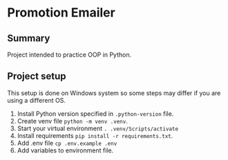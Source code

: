 # Promotion Emailer

## Summary

Project intended to practice OOP in Python.

## Project setup

This setup is done on Windows system so some steps may differ if you are using a different OS.

1. Install Python version specified in `.python-version` file.
2. Create venv file `python -m venv .venv`.
3. Start your virtual environment `. .venv/Scripts/activate`
4. Install requirements `pip install -r requirements.txt`.
5. Add .env file `cp .env.example .env`
6. Add variables to environment file.
